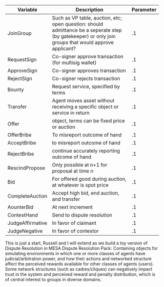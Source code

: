 Variable      |  Description          |  Parameter
-----------------------|-----------------------|-----------------------
JoinGroup       | Such as VP table, auction, etc; open question: should admittance be a seperate step (by gatekeeper) or only join groups that would approve applicant?  | .1
RequestSign  |  Co-signer approve transaction (for multisig wallet)   | .1
ApproveSign    | Co-signer approves transaction  | .1
RejectSign     |  Co-signer rejects transaction   | .1
Bounty          | Request service, specified by terms   | .1  
Transfer           | Agent moves asset without receiving a specific object or service in return | .1
Offer               | object, terms can be fixed price or auction  | .1
OfferBribe                   |   To misreport outcome of hand       | .1
AcceptBribe                     |    to misreport outcome of hand   | .1
RejectBribe                 |  continue accurately reporting outcome of hand  | .1
RescindPropose         | Only possible at n+1 for proposal at time n    | .1
Bid                    | For offered good during auction, at whatever is spot price  | .1
CompleteAuction        | Accept high bid, end auction, and transfer    | .1
AounterBid             | At next increment   | .1
ContestHand            | Send to dispute resolution    | .1
JudgeAffirmative       | In favor of claimant    | .1
JudgeNegative          | In favor of contestor   | .1

This is just a start, Russell and I will extend as we build a toy version of Dispute Resolution in MESA
Dispute Resolution Pack: Containing objects for simulating
environments in which one or more classes of agents have
judicial/arbitration power, and how their actions and networked
structure affect the perceived rewards available for other classes of
agents (users). Some network structures (such as cadres/cliques) can
negatively impact trust in the system and perceived reward and
penalty distribution, which is of central interest to groups in diverse
domains.
